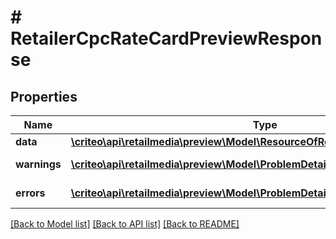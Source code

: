 # # RetailerCpcRateCardPreviewResponse

## Properties

Name | Type | Description | Notes
------------ | ------------- | ------------- | -------------
**data** | [**\criteo\api\retailmedia\preview\Model\ResourceOfRetailerCpcRateCardPreview**](ResourceOfRetailerCpcRateCardPreview.md) |  | [optional]
**warnings** | [**\criteo\api\retailmedia\preview\Model\ProblemDetails[]**](ProblemDetails.md) |  | [optional] [readonly]
**errors** | [**\criteo\api\retailmedia\preview\Model\ProblemDetails[]**](ProblemDetails.md) |  | [optional] [readonly]

[[Back to Model list]](../../README.md#models) [[Back to API list]](../../README.md#endpoints) [[Back to README]](../../README.md)
